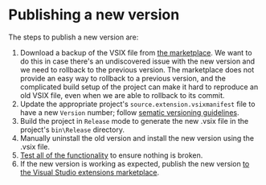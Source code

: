 # Publishing a new version

The steps to publish a new version are:

1. Download a backup of the VSIX file from [the marketplace][VisualStudioMarketplaceUrl].
We want to do this in case there's an undiscovered issue with the new version and we need to rollback to the previous version.
The marketplace does not provide an easy way to rollback to a previous version, and the complicated build setup of the project can make it hard to reproduce an old VSIX file, even when we are able to rollback to its commit.
1. Update the appropriate project's `source.extension.vsixmanifest` file to have a new `Version` number; follow [sematic versioning guidelines](https://semver.org/).
1. Build the project in `Release` mode to generate the new .vsix file in the project's `bin\Release` directory.
1. Manually uninstall the old version and install the new version using the .vsix file.
1. [Test all of the functionality](ThingsToTestAfterMakingChanges.md) to ensure nothing is broken.
1. If the new version is working as expected, publish the new version [to the Visual Studio extensions marketplace][VisualStudioMarketplaceUrl].

[VisualStudioMarketplaceUrl]: https://marketplace.visualstudio.com/manage/publishers/deadlydog
